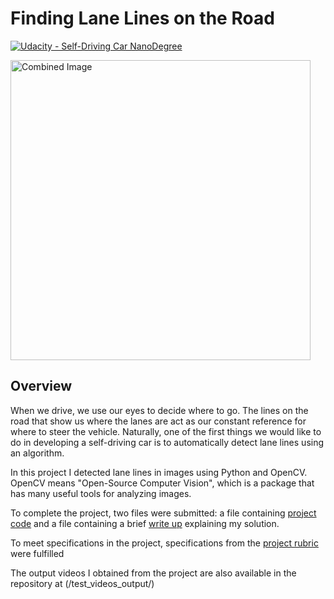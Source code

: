 # **Finding Lane Lines on the Road** 
[![Udacity - Self-Driving Car NanoDegree](https://s3.amazonaws.com/udacity-sdc/github/shield-carnd.svg)](http://www.udacity.com/drive)

<img src="examples/laneLines_thirdPass.jpg" width="480" alt="Combined Image" />

Overview
---

When we drive, we use our eyes to decide where to go. The lines on the road that show us where the lanes are act as our constant reference for where to steer the vehicle.  Naturally, one of the first things we would like to do in developing a self-driving car is to automatically detect lane lines using an algorithm.

In this project I detected lane lines in images using Python and OpenCV.  OpenCV means "Open-Source Computer Vision", which is a package that has many useful tools for analyzing images.  

To complete the project, two files were submitted: a file containing [project code](TibrewalAnirudh_project_lanes.ipynb) and a file containing a brief [write up](writeup_AnirudhTibrewal.pdf) explaining my solution.

To meet specifications in the project, specifications from the [project rubric](https://review.udacity.com/#!/rubrics/322/view) were fulfilled

The output videos I obtained from the project are also available in the repository at (/test_videos_output/) 
